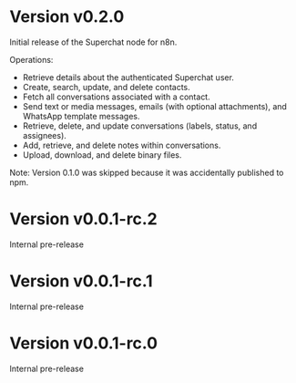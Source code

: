 # Version v0.2.0

Initial release of the Superchat node for n8n.

Operations:

- Retrieve details about the authenticated Superchat user.
- Create, search, update, and delete contacts.
- Fetch all conversations associated with a contact.
- Send text or media messages, emails (with optional attachments), and WhatsApp template messages.
- Retrieve, delete, and update conversations (labels, status, and assignees).
- Add, retrieve, and delete notes within conversations.
- Upload, download, and delete binary files.

Note: Version 0.1.0 was skipped because it was accidentally published to npm.

# Version v0.0.1-rc.2

Internal pre-release

# Version v0.0.1-rc.1

Internal pre-release

# Version v0.0.1-rc.0

Internal pre-release
